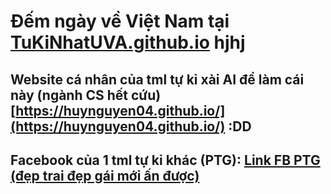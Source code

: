 # Đếm ngày về Việt Nam tại [TuKiNhatUVA.github.io](https://tukinhatuva.github.io/) hjhj

## Website cá nhân của tml tự kỉ xài AI để làm cái này (ngành CS hết cứu) [https://huynguyen04.github.io/](https://huynguyen04.github.io/) :DD

## Facebook của 1 tml tự kỉ khác (PTG): [Link FB PTG (đẹp trai đẹp gái mới ấn được)](https://www.facebook.com/profile.php?id=100076649607302)
